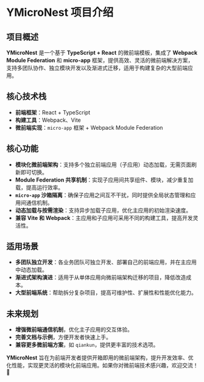 # **YMicroNest 项目介绍**

## **项目概述**
**YMicroNest** 是一个基于 **TypeScript + React** 的微前端模板，集成了 **Webpack Module Federation** 和 **micro-app** 框架，提供高效、灵活的微前端解决方案，支持多团队协作、独立模块开发以及渐进式迁移，适用于构建复杂的大型前端应用。

## **核心技术栈**
- **前端框架**：React + TypeScript
- **构建工具**：Webpack、Vite
- **微前端实现**：`micro-app` 框架 + Webpack Module Federation

## **核心功能**
- **模块化微前端架构**：支持多个独立前端应用（子应用）动态加载，无需页面刷新即可切换。
- **Module Federation 共享机制**：实现子应用间共享组件、模块，减少重复加载，提高运行效率。
- **`micro-app` 沙箱隔离**：确保子应用之间互不干扰，同时提供全局状态管理和应用间通信机制。
- **动态加载与按需渲染**：支持异步加载子应用，优化主应用的初始渲染速度。
- **兼容 Vite 和 Webpack**：主应用和子应用可采用不同的构建工具，提高开发灵活性。

## **适用场景**
- **多团队独立开发**：各业务团队可独立开发、部署自己的前端应用，并在主应用中动态加载。
- **渐进式架构演进**：适用于从单体应用向微前端架构迁移的项目，降低改造成本。
- **大型前端系统**：帮助拆分复杂项目，提高可维护性、扩展性和性能优化能力。

## **未来规划**
- **增强微前端通信机制**，优化主子应用的交互体验。
- **完善文档与示例**，方便开发者快速上手。
- **兼容更多微前端方案**，如 `qiankun`，提供更丰富的技术选项。

**YMicroNest** 旨在为前端开发者提供开箱即用的微前端架构，提升开发效率、优化性能，实现更灵活的模块化前端应用。如果你对微前端技术感兴趣，欢迎交流！ 🚀